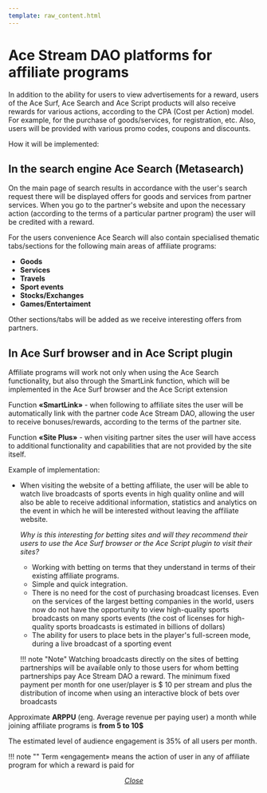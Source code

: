 ```yaml
---
template: raw_content.html
---
```


# Ace Stream DAO platforms for affiliate programs

In addition to the ability for users to view advertisements for a reward, users of the Ace Surf, Ace Search and Ace Script products will also receive rewards for various actions, according to the CPA (Cost per Action) model. For example, for the purchase of goods/services, for registration, etc. Also, users will be provided with various promo codes, coupons and discounts.

How it will be implemented:

## In the search engine Ace Search (Metasearch)

On the main page of search results in accordance with the user's search request there will be displayed offers for goods and services from partner services. When you go to the partner's website and upon the necessary action (according to the terms of a particular partner program) the user will be credited with a reward.

For the users convenience Ace Search will also contain specialised thematic tabs/sections for the following main areas of affiliate programs:

- **Goods**
- **Services**
- **Travels**
- **Sport events**
- **Stocks/Exchanges**
- **Games/Entertaiment**

Other sections/tabs will be added as we receive interesting offers from partners.

## In Ace Surf browser and in Ace Script plugin

Affiliate programs will work not only when using the Ace Search functionality, but also through the SmartLink function, which will be implemented in the Ace Surf browser and the Ace Script extension

Function **«SmartLink»** - when following to affiliate sites the user will be automatically
link with the partner code Ace Stream DAO, allowing the user to
receive bonuses/rewards, according to the terms of the partner site.

Function **«Site Plus»** - when visiting partner sites the user will have access to additional functionality and capabilities that are not provided by the site itself.

Example of implementation:

- When visiting the website of a betting affiliate, the user will be able to watch live broadcasts of sports events in high quality online and will also be able to receive additional information, statistics and analytics on the event in which he will be interested without leaving the affiliate website.

    _Why is this interesting for betting sites and will they recommend their users to use the Ace Surf browser or the Ace Script plugin to visit their sites?_

    - Working with betting on terms that they understand in terms of their existing affiliate programs.
    - Simple and quick integration.
    - There is no need for the cost of purchasing broadcast licenses. Even on the services of the largest betting companies in the world, users now do not have the opportunity to view high-quality sports broadcasts on many sports events (the cost of licenses for high-quality sports broadcasts is estimated in billions of dollars)
    - The ability for users to place bets in the player's full-screen mode, during a live broadcast of a sporting event

    !!! note "Note"
        Watching broadcasts directly on the sites of betting partnerships will be available only to those users for whom betting partnerships pay Ace Stream DAO a reward. The minimum fixed payment per month for one user/player is $ 10 per stream and plus the distribution of income when using an interactive block of bets over broadcasts

Approximate **ARPPU** (eng. Average revenue per paying user) a month while joining affiliate programs is **from 5 to 10$**

The estimated level of audience engagement is 35% of all users per month.

!!! note ""
    Term «engagement» means the action of user in any of affiliate program for which a reward is paid for

<p style="text-align: center">
    <em>
        <a class="md-button mdx-button--transparent-light close-popup-inner" href="#">
            Close
        </a>
    </em>
</p>
